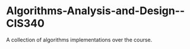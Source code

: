 # Algorithms-Analysis-and-Design--CIS340
A collection of algorithms implementations over the course.
